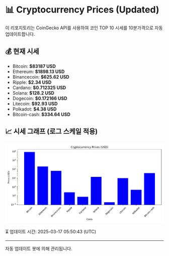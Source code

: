 
# 📊 Cryptocurrency Prices (Updated)

이 리포지토리는 CoinGecko API를 사용하여 코인 TOP 10 시세를 10분가격으로 자동 업데이트합니다.

## 💰 현재 시세
- Bitcoin: **$83187 USD**
- Ethereum: **$1898.13 USD**
- Binancecoin: **$625.62 USD**
- Ripple: **$2.34 USD**
- Cardano: **$0.712325 USD**
- Solana: **$128.2 USD**
- Dogecoin: **$0.172166 USD**
- Litecoin: **$92.93 USD**
- Polkadot: **$4.38 USD**
- Bitcoin-cash: **$334.64 USD**

## 📈 시세 그래프 (로그 스케일 적용)
![Crypto Prices](crypto_prices.png)

⏳ 업데이트 시간: 2025-03-17 05:50:43 (UTC)

---
자동 업데이트 봇에 의해 관리됩니다.
